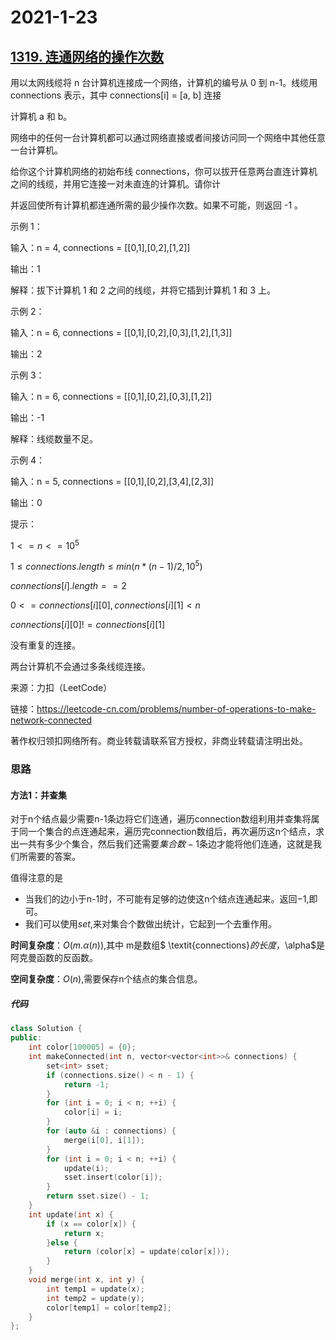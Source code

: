 # 2021-1-23

## [1319. 连通网络的操作次数](https://leetcode-cn.com/problems/number-of-operations-to-make-network-connected/)

用以太网线缆将 n 台计算机连接成一个网络，计算机的编号从 0 到 n-1。线缆用 connections 表示，其中 connections[i] = [a, b] 连接

计算机 a 和 b。

网络中的任何一台计算机都可以通过网络直接或者间接访问同一个网络中其他任意一台计算机。

给你这个计算机网络的初始布线 connections，你可以拔开任意两台直连计算机之间的线缆，并用它连接一对未直连的计算机。请你计

并返回使所有计算机都连通所需的最少操作次数。如果不可能，则返回 -1 。  

示例 1：

输入：n = 4, connections = [[0,1],[0,2],[1,2]]

输出：1

解释：拔下计算机 1 和 2 之间的线缆，并将它插到计算机 1 和 3 上。

示例 2：

输入：n = 6, connections = [[0,1],[0,2],[0,3],[1,2],[1,3]]

输出：2

示例 3：

输入：n = 6, connections = [[0,1],[0,2],[0,3],[1,2]]

输出：-1

解释：线缆数量不足。

示例 4：

输入：n = 5, connections = [[0,1],[0,2],[3,4],[2,3]]

输出：0

提示：

$1 <= n <= 10^5$

$1 \le connections.length \le min(n*(n-1)/2, 10^5)$

$connections[i].length == 2$

$0 <= connections[i][0], connections[i][1] < n$

$connections[i][0] != connections[i][1]$

没有重复的连接。

两台计算机不会通过多条线缆连接。

来源：力扣（LeetCode）

链接：https://leetcode-cn.com/problems/number-of-operations-to-make-network-connected

著作权归领扣网络所有。商业转载请联系官方授权，非商业转载请注明出处。



### 思路

#### 方法1：并查集

对于n个结点最少需要n-1条边将它们连通，遍历connection数组利用并查集将属于同一个集合的点连通起来，遍历完connection数组后，再次遍历这n个结点，求出一共有多少个集合，然后我们还需要$集合数-1$条边才能将他们连通，这就是我们所需要的答案。

值得注意的是

- 当我们的边小于n-1时，不可能有足够的边使这n个结点连通起来。返回$-1$,即可。
- 我们可以使用$set$,来对集合个数做出统计，它起到一个去重作用。



**时间复杂度**：$O(m.\alpha(n))$,其中 m是数组$ \textit{connections}$的长度，$\alpha$是阿克曼函数的反函数。

**空间复杂度**：$O(n)$,需要保存n个结点的集合信息。

##### 代码

```cpp
class Solution {
public:
    int color[100005] = {0};
    int makeConnected(int n, vector<vector<int>>& connections) {
        set<int> sset;
        if (connections.size() < n - 1) {
            return -1;
        }
        for (int i = 0; i < n; ++i) {
            color[i] = i;
        }
        for (auto &i : connections) { 
            merge(i[0], i[1]);
        }
        for (int i = 0; i < n; ++i) {
            update(i);
            sset.insert(color[i]);
        }
        return sset.size() - 1;
    }
    int update(int x) {
        if (x == color[x]) {
            return x;
        }else {
            return (color[x] = update(color[x]));
        }
    }
    void merge(int x, int y) {
        int temp1 = update(x);
        int temp2 = update(y);
        color[temp1] = color[temp2];
    }
};
```

